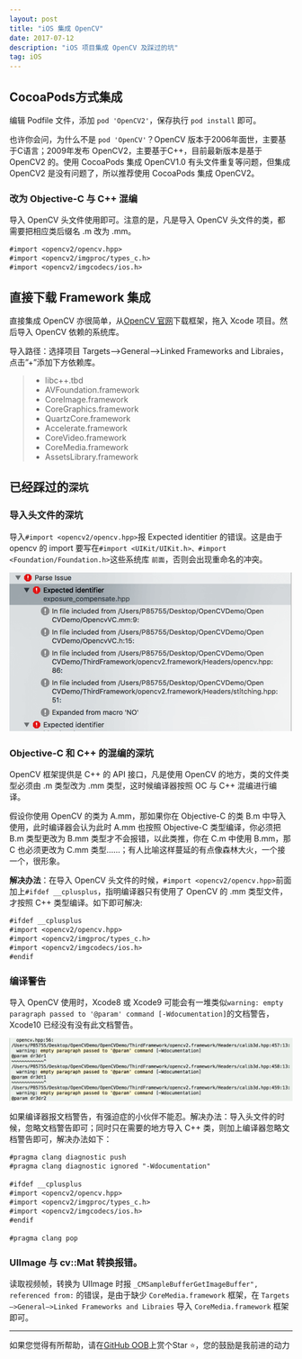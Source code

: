 ```yaml
---
layout: post
title: "iOS 集成 OpenCV"
date: 2017-07-12 
description: "iOS 项目集成 OpenCV 及踩过的坑"
tag: iOS 
---   
```


## CocoaPods方式集成

编辑 Podfile 文件，添加 `pod 'OpenCV2'`，保存执行 `pod install` 即可。

也许你会问，为什么不是 `pod 'OpenCV'`？OpenCV 版本于2006年面世，主要基于C语言；2009年发布 OpenCV2，主要基于C++，目前最新版本是基于 OpenCV2 的。使用 CocoaPods 集成 OpenCV1.0 有头文件重复等问题，但集成 OpenCV2 是没有问题了，所以推荐使用 CocoaPods 集成 OpenCV2。

### 改为 Objective-C 与 C++ 混编

导入 OpenCV 头文件使用即可。注意的是，凡是导入 OpenCV 头文件的类，都需要把相应类后缀名 .m 改为 .mm。

```objc
#import <opencv2/opencv.hpp>
#import <opencv2/imgproc/types_c.h>
#import <opencv2/imgcodecs/ios.h>
```

## 直接下载 Framework 集成

直接集成 OpenCV 亦很简单，从[OpenCV 官网](http://opencv.org)下载框架，拖入 Xcode 项目。然后导入 OpenCV 依赖的系统库。

导入路径：选择项目 Targets—>General—>Linked Frameworks and Libraies，点击”+”添加下方依赖库。

> * libc++.tbd 
> * AVFoundation.framework 
> * CoreImage.framework 
> * CoreGraphics.framework 
> * QuartzCore.framework 
> * Accelerate.framework 
> * CoreVideo.framework 
> * CoreMedia.framework 
> * AssetsLibrary.framework

## 已经踩过的`深坑`

### 导入头文件的深坑

导入`#import <opencv2/opencv.hpp>`报 Expected identitier 的错误。这是由于 opencv 的 import 要写在`#import <UIKit/UIKit.h>、#import <Foundation/Foundation.h>`这些系统库 `前面`，否则会出现重命名的冲突。

![导入头文件错误](/images/posts/opencv/OpenCVSetError/OpenCVSetError1.png)

### Objective-C 和 C++ 的混编的深坑

OpenCV 框架提供是 C++ 的 API 接口，凡是使用 OpenCV 的地方，类的文件类型必须由 .m 类型改为 .mm 类型，这时候编译器按照 OC 与 C++ 混编进行编译。

假设你使用 OpenCV 的类为 A.mm，那如果你在 Objective-C 的类 B.m 中导入使用，此时编译器会认为此时 A.mm 也按照 Objective-C 类型编译，你必须把 B.m 类型更改为 B.mm 类型才不会报错，以此类推，你在 C.m 中使用 B.mm，那 C 也必须更改为 C.mm 类型......；有人比喻这样蔓延的有点像森林大火，一个接一个，很形象。

**解决办法**：在导入 OpenCV 头文件的时候，`#import <opencv2/opencv.hpp>`前面加上`#ifdef __cplusplus`，指明编译器只有使用了 OpenCV 的 .mm 类型文件，才按照 C++ 类型编译。如下即可解决:

```objc
#ifdef __cplusplus
#import <opencv2/opencv.hpp>
#import <opencv2/imgproc/types_c.h>
#import <opencv2/imgcodecs/ios.h>
#endif
```

### 编译警告

导入 OpenCV 使用时，Xcode8 或 Xcode9 可能会有一堆类似`warning: empty paragraph passed to '@param' command [-Wdocumentation]`的文档警告，Xcode10 已经没有没有此文档警告。

![文档警告](/images/posts/opencv/OpenCVSetError/OpenCVSetError2.png)

如果编译器报文档警告，有强迫症的小伙伴不能忍。解决办法：导入头文件的时候，忽略文档警告即可；同时只在需要的地方导入 C++ 类，则加上编译器忽略文档警告即可，解决办法如下：

```objc
#pragma clang diagnostic push
#pragma clang diagnostic ignored "-Wdocumentation"

#ifdef __cplusplus
#import <opencv2/opencv.hpp>
#import <opencv2/imgproc/types_c.h>
#import <opencv2/imgcodecs/ios.h>
#endif

#pragma clang pop
```

### UIImage 与 cv::Mat 转换报错。

读取视频帧，转换为 UIImage 时报 `_CMSampleBufferGetImageBuffer", referenced from:` 的错误，是由于缺少 `CoreMedia.framework` 框架，在 `Targets—>General—>Linked Frameworks and Libraies` 导入 `CoreMedia.framework` 框架即可。

-----------------------------------------

如果您觉得有所帮助，请在[GitHub OOB](https://github.com/muzipiao/OOB)上赏个Star ⭐️，您的鼓励是我前进的动力
